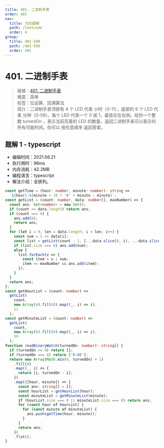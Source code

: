 ```yaml
---
title: 401. 二进制手表
order: 401
nav:
  title: 力扣题解
  path: /leetcode
  order: 4
group:
  title: 401-500
  path: /401-500
  order: 401
---
```


# 401. 二进制手表

> 链接：[401. 二进制手表](https://leetcode-cn.com/problems/binary-watch/)  
> 难度：简单  
> 标签：位运算、回溯算法  
> 简介：二进制手表顶部有 4 个 LED 代表 小时（0-11），底部的 6 个 LED 代表 分钟（0-59）。每个 LED 代表一个 0 或 1，最低位在右侧。给你一个整数 turnedOn ，表示当前亮着的 LED 的数量，返回二进制手表可以表示的所有可能时间。你可以 按任意顺序 返回答案。

## 题解 1 - typescript

- 编辑时间：2021.06.21
- 执行用时：96ms
- 内存消耗：42.2MB
- 编程语言：typescript
- 解法介绍：全排列。

```typescript
const getTime = (hour: number, minute: number): string =>
  `${hour}:${minute < 10 ? '0' + minute : minute}`;
const getList = (count: number, data: number[], maxNumber) => {
  const ans: Set<number> = new Set();
  if (count >= data.length) return ans;
  if (count === 0) {
    ans.add(0);
    return ans;
  }
  for (let i = 0, len = data.length; i < len; i++) {
    const num = 1 << data[i];
    const list = getList(count - 1, [...data.slice(0, i), ...data.slice(i + 1)], maxNumber);
    if (list.size === 0) ans.add(num);
    else {
      list.forEach(v => {
        const item = v | num;
        item <= maxNumber && ans.add(item);
      });
    }
  }
  return ans;
};
const getHourList = (count: number) =>
  getList(
    count,
    new Array(4).fill(0).map((_, i) => i),
    11
  );
const getMinuteList = (count: number) =>
  getList(
    count,
    new Array(6).fill(0).map((_, i) => i),
    59
  );
function readBinaryWatch(turnedOn: number): string[] {
  if (turnedOn >= 9) return [];
  if (turnedOn === 0) return ['0:00'];
  return new Array(Math.min(4, turnedOn) + 1)
    .fill(0)
    .map((_, i) => {
      return [i, turnedOn - i];
    })
    .map(([hour, minute]) => {
      const ans: string[] = [];
      const hourList = getHourList(hour);
      const minuteList = getMinuteList(minute);
      if (hourList.size === 0 || minuteList.size === 0) return ans;
      for (const hour of hourList) {
        for (const minute of minuteList) {
          ans.push(getTime(hour, minute));
        }
      }
      return ans;
    })
    .flat();
}
```
